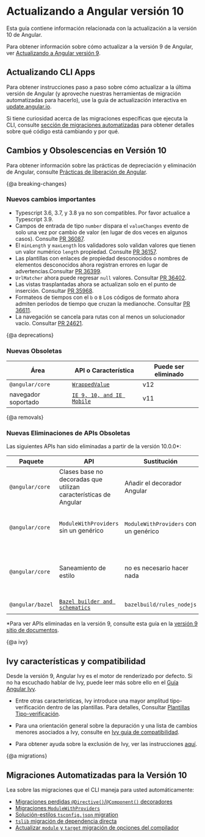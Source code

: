 # Actualizando a Angular versión 10

Esta guía contiene información relacionada con la actualización a la versión 10 de Angular.

<div class="alert is-helpful">

Para obtener información sobre cómo actualizar a la versión 9 de Angular, ver [Actualizando a Angular versión 9](https://v9.angular.io/guide/updating-to-version-9).

</div>

## Actualizando CLI Apps

Para obtener instrucciones paso a paso sobre cómo actualizar a la última versión de Angular (y aproveche nuestras herramientas de migración automatizadas para hacerlo), use la guía de actualización interactiva en [update.angular.io](https://update.angular.io).

Si tiene curiosidad acerca de las migraciones específicas que ejecuta la CLI, consulte  [sección de migraciones automatizadas](#migrations) para obtener detalles sobre qué código está cambiando y por qué.

## Cambios y Obsolescencias en Versión 10

<div class="alert is-helpful">

   Para obtener información sobre las prácticas de depreciación y eliminación de Angular, consulte [Prácticas de liberación de Angular](guide/releases#deprecation-practices "Prácticas de liberación de Angular: Depreciación practicas").

</div>

{@a breaking-changes}
### Nuevos cambios importantes

* Typescript 3.6, 3.7, y 3.8 ya no son compatibles. Por favor actualice a Typescript 3.9.
* Campos de entrada de tipo `number` dispara el `valueChanges` evento  de solo una vez por cambio de valor (en lugar de dos veces en algunos casos). Consulte [PR 36087](https://github.com/angular/angular/pull/36087).
* El `minLength` y `maxLength` los validadores solo validan valores que tienen un valor numérico  `length` propiedad. Consulte [PR 36157](https://github.com/angular/angular/pull/36157).
* Las plantillas con enlaces de propiedad desconocidos o nombres de elementos desconocidos ahora registran errores en lugar de advertencias.Consultar [PR 36399](https://github.com/angular/angular/pull/36399).
* `UrlMatcher` ahora puede regresar `null` valores. Consultar [PR 36402](https://github.com/angular/angular/pull/36402).
* Las vistas trasplantadas ahora se actualizan solo en el punto de inserción. Consultar [PR 35968](https://github.com/angular/angular/pull/35968).
* Formateos de tiempos con el `b` o `B` Los códigos de formato ahora admiten períodos de tiempo que cruzan la medianoche. Consultar [PR 36611](https://github.com/angular/angular/pull/36611).
* La navegación se cancela para rutas con al menos un solucionador vacío. Consultar [PR 24621](https://github.com/angular/angular/pull/24621).

{@a deprecations}
### Nuevas Obsoletas

| Área                          | API o Característica                                                                 | Puede ser eliminado |
| ----------------------------- | ---------------------------------------------------------------------------    | ----------------- |
| `@angular/core`               | [`WrappedValue`](guide/deprecations#wrapped-value)                                     | <!--v10--> v12 |
| navegador soportado               | [`IE 9, 10, and IE Mobile`](guide/deprecations#ie-9-10-and-ie-mobile-support) | <!--v10--> v11 |


{@a removals}
### Nuevas Eliminaciones de APIs Obsoletas

Las siguientes APIs han sido eliminadas a partir de la versión 10.0.0*:

| Paquete          | API            | Sustitución | Notas |
| ---------------- | -------------- | ----------- | ----- |
| `@angular/core`  | Clases base no decoradas que utilizan características de Angular | Añadir el decorador Angular | Consultar [guía de migracion](guide/migration-undecorated-classes) Para más información |
| `@angular/core`  | `ModuleWithProviders` sin un genérico             | `ModuleWithProviders` con un genérico | Consultar [guía de migración](guide/migration-module-with-providers) para más información |
| `@angular/core`  | Saneamiento de estilo | no es necesario hacer nada | Consultar [saneamiento de estilo API retirada](/guide/deprecations#style-sanitization) para más información
| `@angular/bazel` | [`Bazel builder and schematics`](guide/deprecations#bazelbuilder) | `bazelbuild/rules_nodejs` | [Para más información](https://github.com/angular/angular/tree/10.0.x/packages/bazel/src/schematics) |


*Para ver APIs eliminadas en la versión 9, consulte esta guía en la [versión 9 sitio de documentos](https://v9.angular.io/guide/deprecations#removed).

{@a ivy}

## Ivy características y compatibilidad

Desde la versión 9, Angular Ivy es el motor de renderizado por defecto. Si no ha escuchado hablar de Ivy, puede leer más sobre ello en el [Guía Angular Ivy](guide/ivy).

* Entre otras características, Ivy introduce una mayor amplitud tipo-verificación dentro de las plantillas. Para detalles, Consultar [Plantillas Tipo-verificación](guide/template-typecheck).

* Para una orientación general sobre la depuración y una lista de cambios menores asociados a Ivy, consulte en [Ivy guia de compatibilidad](guide/ivy-compatibility).

* Para obtener ayuda sobre la exclusión de Ivy, ver las instrucciones [aquí](guide/ivy#opting-out-of-angular-ivy).

{@a migrations}
## Migraciones Automatizadas para la Versión 10

Lea sobre las migraciones que el CLI maneja para usted automáticamente:

* [Migraciones perdidas `@Directive()`/`@Component()` decoradores](guide/migration-undecorated-classes)
* [Migraciones `ModuleWithProviders`](guide/migration-module-with-providers)
* [Solución-estilos `tsconfig.json` migration](guide/migration-solution-style-tsconfig)
* [`tslib` migración de dependencia directa](guide/migration-update-libraries-tslib)
* [Actualizar `module` y `target` migración de opciones del compilador](guide/migration-update-module-and-target-compiler-options)
